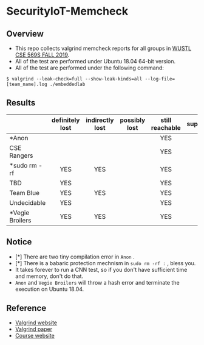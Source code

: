 # SecurityIoT-Memcheck

## Overview

- This repo collects valgrind memcheck reports for all groups in [WUSTL CSE 569S FALL 2019](https://cybersecurity.seas.wustl.edu/ning/teaching/F19cse569s/index.html).
- All of the test are performed under Ubuntu 18.04 64-bit version.
- All of the test are performed under the following command:

```
$ valgrind --leak-check=full --show-leak-kinds=all --log-file=[team_name].log ./embeddedlab 
```



## Results

|                 | definitely lost | indirectly lost | possibly lost | still reachable | suppressed | others |
| --------------- | :-------------: | :-------------: | :-----------: | :-------------: | :--------: | :----: |
| *Anon           |                 |                 |               |       YES       |            |        |
| CSE Rangers     |                 |                 |               |       YES       |            |        |
| *sudo rm -rf    |       YES       |       YES       |               |       YES       |            |  YES   |
| TBD             |       YES       |                 |               |       YES       |            |        |
| Team Blue       |       YES       |       YES       |               |       YES       |            |  YES   |
| Undecidable     |       YES       |                 |               |       YES       |            |  YES   |
| *Vegie Broilers |       YES       |       YES       |               |       YES       |            |  YES   |



## Notice

- [*] There are two tiny compilation error in ```Anon``` .
- [*] There is a babaric protection mechnism in ```sudo rm -rf :``` , bless you.
- It takes forever to run a CNN test, so if you don't have sufficient time and memory, don't do that.
- ```Anon``` and ```Vegie Broilers``` will throw a hash error and terminate the execution on Ubuntu 18.04.



## Reference

- [Valgrind website](http://valgrind.org)
- [Valgrind paper](http://valgrind.org/docs/valgrind2007.pdf)
- [Course website](https://cybersecurity.seas.wustl.edu/ning/teaching/F19cse569s/index.html)